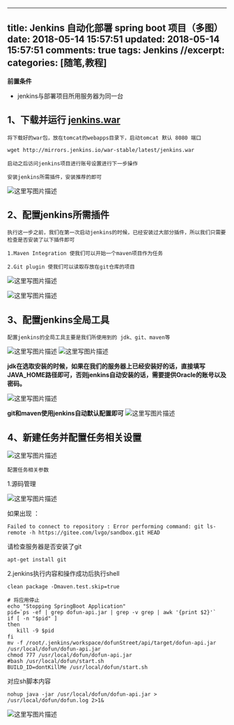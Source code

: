 
---
title: Jenkins 自动化部署 spring boot 项目（多图）
date: 2018-05-14 15:57:51
updated: 2018-05-14 15:57:51
comments: true
tags: Jenkins
//excerpt: 
categories: [随笔,教程]
---


**前置条件**
 

 - jenkins与部署项目所用服务器为同一台

## 1、下载并运行  [jenkins.war](http://mirrors.jenkins.io/war-stable/latest/jenkins.war)
```
将下载好的war包，放在tomcat的webapps目录下，启动tomcat 默认 8080 端口

wget http://mirrors.jenkins.io/war-stable/latest/jenkins.war

启动之后访问jenkins项目进行账号设置进行下一步操作

安装jenkins所需插件，安装推荐的即可
```

<!--more-->

![这里写图片描述](https://img-blog.csdn.net/20180514150207538?watermark/2/text/aHR0cHM6Ly9ibG9nLmNzZG4ubmV0L3NpbmF0XzM0MzQ0MTIz/font/5a6L5L2T/fontsize/400/fill/I0JBQkFCMA==/dissolve/70)

## 2、配置jenkins所需插件 ##

```
执行这一步之前，我们在第一次启动jenkins的时候，已经安装过大部分插件，所以我们只需要检查是否安装了以下插件即可

1.Maven Integration 使我们可以开始一个maven项目作为任务

2.Git plugin 使我们可以读取存放在git仓库的项目
```

![这里写图片描述](https://img-blog.csdn.net/20180514151243623?watermark/2/text/aHR0cHM6Ly9ibG9nLmNzZG4ubmV0L3NpbmF0XzM0MzQ0MTIz/font/5a6L5L2T/fontsize/400/fill/I0JBQkFCMA==/dissolve/70)

![这里写图片描述](https://img-blog.csdn.net/20180514152100394?watermark/2/text/aHR0cHM6Ly9ibG9nLmNzZG4ubmV0L3NpbmF0XzM0MzQ0MTIz/font/5a6L5L2T/fontsize/400/fill/I0JBQkFCMA==/dissolve/70)

## 3、配置jenkins全局工具 ##

```
配置jenkins的全局工具主要是我们所使用到的 jdk、git、maven等
```

![这里写图片描述](https://img-blog.csdn.net/20180514152706764?watermark/2/text/aHR0cHM6Ly9ibG9nLmNzZG4ubmV0L3NpbmF0XzM0MzQ0MTIz/font/5a6L5L2T/fontsize/400/fill/I0JBQkFCMA==/dissolve/70)
![这里写图片描述](https://img-blog.csdn.net/20180514152841580?watermark/2/text/aHR0cHM6Ly9ibG9nLmNzZG4ubmV0L3NpbmF0XzM0MzQ0MTIz/font/5a6L5L2T/fontsize/400/fill/I0JBQkFCMA==/dissolve/70)

**jdk在选取安装的时候，如果在我们的服务器上已经安装好的话，直接填写JAVA_HOME路径即可，否则jenkins自动安装的话，需要提供Oracle的账号以及密码。**

![这里写图片描述](https://img-blog.csdn.net/20180514153051307?watermark/2/text/aHR0cHM6Ly9ibG9nLmNzZG4ubmV0L3NpbmF0XzM0MzQ0MTIz/font/5a6L5L2T/fontsize/400/fill/I0JBQkFCMA==/dissolve/70)

**git和maven使用jenkins自动默认配置即可**
![这里写图片描述](https://img-blog.csdn.net/20180514153209524?watermark/2/text/aHR0cHM6Ly9ibG9nLmNzZG4ubmV0L3NpbmF0XzM0MzQ0MTIz/font/5a6L5L2T/fontsize/400/fill/I0JBQkFCMA==/dissolve/70)

## 4、新建任务并配置任务相关设置 ##
![这里写图片描述](https://img-blog.csdn.net/20180514153550388?watermark/2/text/aHR0cHM6Ly9ibG9nLmNzZG4ubmV0L3NpbmF0XzM0MzQ0MTIz/font/5a6L5L2T/fontsize/400/fill/I0JBQkFCMA==/dissolve/70)

```
配置任务相关参数
```

1.源码管理

![这里写图片描述](https://img-blog.csdn.net/20180514154017440?watermark/2/text/aHR0cHM6Ly9ibG9nLmNzZG4ubmV0L3NpbmF0XzM0MzQ0MTIz/font/5a6L5L2T/fontsize/400/fill/I0JBQkFCMA==/dissolve/70)

如果出现 ：
```
Failed to connect to repository : Error performing command: git ls-remote -h https://gitee.com/lvgo/sandbox.git HEAD
```
请检查服务器是否安装了git
```
apt-get install git
```

2.jenkins执行内容和操作成功后执行shell

```
clean package -Dmaven.test.skip=true

# 将应用停止
echo "Stopping SpringBoot Application"
pid=`ps -ef | grep dofun-api.jar | grep -v grep | awk '{print $2}'`
if [ -n "$pid" ]
then
   kill -9 $pid
fi
mv -f /root/.jenkins/workspace/dofunStreet/api/target/dofun-api.jar /usr/local/dofun/dofun-api.jar
chmod 777 /usr/local/dofun/dofun-api.jar
#bash /usr/local/dofun/start.sh
BUILD_ID=dontKillMe /usr/local/dofun/start.sh
```
对应sh脚本内容
```
nohup java -jar /usr/local/dofun/dofun-api.jar > /usr/local/dofun/dofun.log 2>1&
```


![这里写图片描述](https://img-blog.csdn.net/20180514154515871?watermark/2/text/aHR0cHM6Ly9ibG9nLmNzZG4ubmV0L3NpbmF0XzM0MzQ0MTIz/font/5a6L5L2T/fontsize/400/fill/I0JBQkFCMA==/dissolve/70)